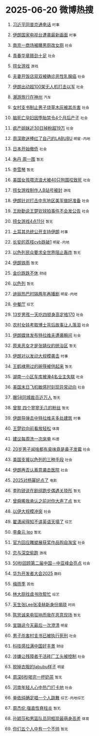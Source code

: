 # 2025-06-20 微博热搜 
1. [习近平同普京通电话](https://m.weibo.cn/search?containerid=100103type%3D1%26t%3D10%26q%3D%23%E4%B9%A0%E8%BF%91%E5%B9%B3%E5%90%8C%E6%99%AE%E4%BA%AC%E9%80%9A%E7%94%B5%E8%AF%9D%23&stream_entry_id=51&isnewpage=1&extparam=seat%3D1%26c_type%3D51%26q%3D%2523%25E4%25B9%25A0%25E8%25BF%2591%25E5%25B9%25B3%25E5%2590%258C%25E6%2599%25AE%25E4%25BA%25AC%25E9%2580%259A%25E7%2594%25B5%25E8%25AF%259D%2523%26dgr%3D0%26cate%3D10103%26filter_type%3Drealtimehot%26pos%3D0%26stream_entry_id%3D51%26display_time%3D1750365093%26pre_seqid%3D17503650935010405595477) `时事` 

2. [伊朗国家电视台遭袭最新画面](https://m.weibo.cn/search?containerid=100103type%3D1%26t%3D10%26q%3D%23%E4%BC%8A%E6%9C%97%E5%9B%BD%E5%AE%B6%E7%94%B5%E8%A7%86%E5%8F%B0%E9%81%AD%E8%A2%AD%E6%9C%80%E6%96%B0%E7%94%BB%E9%9D%A2%23&stream_entry_id=31&isnewpage=1&extparam=seat%3D1%26realpos%3D1%26q%3D%2523%25E4%25BC%258A%25E6%259C%2597%25E5%259B%25BD%25E5%25AE%25B6%25E7%2594%25B5%25E8%25A7%2586%25E5%258F%25B0%25E9%2581%25AD%25E8%25A2%25AD%25E6%259C%2580%25E6%2596%25B0%25E7%2594%25BB%25E9%259D%25A2%2523%26cate%3D5001%26flag%3D0%26stream_entry_id%3D31%26pos%3D0%26band_rank%3D1%26dgr%3D0%26lcate%3D5001%26filter_type%3Drealtimehot%26c_type%3D31%26display_time%3D1750365093%26pre_seqid%3D17503650935010405595477) `时事` 

3. [南京一商场被曝男厕改女厕](https://m.weibo.cn/search?containerid=100103type%3D1%26t%3D10%26q%3D%23%E5%8D%97%E4%BA%AC%E4%B8%80%E5%95%86%E5%9C%BA%E8%A2%AB%E6%9B%9D%E7%94%B7%E5%8E%95%E6%94%B9%E5%A5%B3%E5%8E%95%23&stream_entry_id=31&isnewpage=1&extparam=seat%3D1%26realpos%3D2%26q%3D%2523%25E5%258D%2597%25E4%25BA%25AC%25E4%25B8%2580%25E5%2595%2586%25E5%259C%25BA%25E8%25A2%25AB%25E6%259B%259D%25E7%2594%25B7%25E5%258E%2595%25E6%2594%25B9%25E5%25A5%25B3%25E5%258E%2595%2523%26cate%3D5001%26flag%3D0%26stream_entry_id%3D31%26pos%3D1%26band_rank%3D2%26dgr%3D0%26lcate%3D5001%26filter_type%3Drealtimehot%26c_type%3D31%26display_time%3D1750365093%26pre_seqid%3D17503650935010405595477) `社会` 

4. [青春华章赣劲十足](https://m.weibo.cn/search?containerid=100103type%3D1%26t%3D10%26q%3D%23%E9%9D%92%E6%98%A5%E5%8D%8E%E7%AB%A0%E8%B5%A3%E5%8A%B2%E5%8D%81%E8%B6%B3%23&stream_entry_id=31&isnewpage=1&extparam=seat%3D1%26realpos%3D3%26q%3D%2523%25E9%259D%2592%25E6%2598%25A5%25E5%258D%258E%25E7%25AB%25A0%25E8%25B5%25A3%25E5%258A%25B2%25E5%258D%2581%25E8%25B6%25B3%2523%26cate%3D5001%26flag%3D0%26stream_entry_id%3D31%26pos%3D2%26band_rank%3D3%26dgr%3D0%26lcate%3D5001%26filter_type%3Drealtimehot%26c_type%3D31%26display_time%3D1750365093%26pre_seqid%3D17503650935010405595477) `社会` 

5. [捞女游戏](https://m.weibo.cn/search?containerid=100103type%3D1%26t%3D10%26q%3D%E6%8D%9E%E5%A5%B3%E6%B8%B8%E6%88%8F&stream_entry_id=31&isnewpage=1&extparam=seat%3D1%26realpos%3D4%26q%3D%25E6%258D%259E%25E5%25A5%25B3%25E6%25B8%25B8%25E6%2588%258F%26cate%3D5001%26flag%3D0%26stream_entry_id%3D31%26pos%3D3%26band_rank%3D4%26dgr%3D0%26lcate%3D5001%26filter_type%3Drealtimehot%26c_type%3D31%26display_time%3D1750365093%26pre_seqid%3D17503650935010405595477) `游戏` 

6. [夫妻开饭店双双被确诊恶性乳腺癌](https://m.weibo.cn/search?containerid=100103type%3D1%26t%3D10%26q%3D%23%E5%A4%AB%E5%A6%BB%E5%BC%80%E9%A5%AD%E5%BA%97%E5%8F%8C%E5%8F%8C%E8%A2%AB%E7%A1%AE%E8%AF%8A%E6%81%B6%E6%80%A7%E4%B9%B3%E8%85%BA%E7%99%8C%23&stream_entry_id=31&isnewpage=1&extparam=seat%3D1%26realpos%3D5%26q%3D%2523%25E5%25A4%25AB%25E5%25A6%25BB%25E5%25BC%2580%25E9%25A5%25AD%25E5%25BA%2597%25E5%258F%258C%25E5%258F%258C%25E8%25A2%25AB%25E7%25A1%25AE%25E8%25AF%258A%25E6%2581%25B6%25E6%2580%25A7%25E4%25B9%25B3%25E8%2585%25BA%25E7%2599%258C%2523%26cate%3D5001%26flag%3D0%26stream_entry_id%3D31%26pos%3D4%26band_rank%3D5%26dgr%3D0%26lcate%3D5001%26filter_type%3Drealtimehot%26c_type%3D31%26display_time%3D1750365093%26pre_seqid%3D17503650935010405595477) `社会` 

7. [伊朗出动超100架无人机打击以军](https://m.weibo.cn/search?containerid=100103type%3D1%26t%3D10%26q%3D%23%E4%BC%8A%E6%9C%97%E5%87%BA%E5%8A%A8%E8%B6%85100%E6%9E%B6%E6%97%A0%E4%BA%BA%E6%9C%BA%E6%89%93%E5%87%BB%E4%BB%A5%E5%86%9B%23&stream_entry_id=31&isnewpage=1&extparam=seat%3D1%26realpos%3D6%26q%3D%2523%25E4%25BC%258A%25E6%259C%2597%25E5%2587%25BA%25E5%258A%25A8%25E8%25B6%2585100%25E6%259E%25B6%25E6%2597%25A0%25E4%25BA%25BA%25E6%259C%25BA%25E6%2589%2593%25E5%2587%25BB%25E4%25BB%25A5%25E5%2586%259B%2523%26cate%3D5001%26flag%3D0%26stream_entry_id%3D31%26pos%3D5%26band_rank%3D6%26dgr%3D0%26lcate%3D5001%26filter_type%3Drealtimehot%26c_type%3D31%26display_time%3D1750365093%26pre_seqid%3D17503650935010405595477) `社会` 

8. [潮游旅行在神州](https://m.weibo.cn/search?containerid=100103type%3D1%26t%3D10%26q%3D%23%E6%BD%AE%E6%B8%B8%E6%97%85%E8%A1%8C%E5%9C%A8%E7%A5%9E%E5%B7%9E%23&stream_entry_id=31&isnewpage=1&extparam=seat%3D1%26c_type%3D31%26is_ad_pos%3D1%26cate%3D5001%26adid%3D290680%26stream_entry_id%3D31%26q%3D%2523%25E6%25BD%25AE%25E6%25B8%25B8%25E6%2597%2585%25E8%25A1%258C%25E5%259C%25A8%25E7%25A5%259E%25E5%25B7%259E%2523%26band_rank%3D7%26filter_type%3Drealtimehot%26topic_ad%3D1%26lcate%3D5001%26pos%3D6%26dgr%3D0%26display_time%3D1750365093%26pre_seqid%3D17503650935010405595477) `汽车` 

9. [女村支书制止男子烧草木灰被其杀害](https://m.weibo.cn/search?containerid=100103type%3D1%26t%3D10%26q%3D%23%E5%A5%B3%E6%9D%91%E6%94%AF%E4%B9%A6%E5%88%B6%E6%AD%A2%E7%94%B7%E5%AD%90%E7%83%A7%E8%8D%89%E6%9C%A8%E7%81%B0%E8%A2%AB%E5%85%B6%E6%9D%80%E5%AE%B3%23&stream_entry_id=31&isnewpage=1&extparam=seat%3D1%26realpos%3D7%26q%3D%2523%25E5%25A5%25B3%25E6%259D%2591%25E6%2594%25AF%25E4%25B9%25A6%25E5%2588%25B6%25E6%25AD%25A2%25E7%2594%25B7%25E5%25AD%2590%25E7%2583%25A7%25E8%258D%2589%25E6%259C%25A8%25E7%2581%25B0%25E8%25A2%25AB%25E5%2585%25B6%25E6%259D%2580%25E5%25AE%25B3%2523%26cate%3D5001%26flag%3D0%26stream_entry_id%3D31%26pos%3D7%26band_rank%3D7%26dgr%3D0%26lcate%3D5001%26filter_type%3Drealtimehot%26c_type%3D31%26display_time%3D1750365093%26pre_seqid%3D17503650935010405595477) `社会` 

10. [脑死亡孕妇因堕胎禁令4个月后产子](https://m.weibo.cn/search?containerid=100103type%3D1%26t%3D10%26q%3D%23%E8%84%91%E6%AD%BB%E4%BA%A1%E5%AD%95%E5%A6%87%E5%9B%A0%E5%A0%95%E8%83%8E%E7%A6%81%E4%BB%A44%E4%B8%AA%E6%9C%88%E5%90%8E%E4%BA%A7%E5%AD%90%23&stream_entry_id=31&isnewpage=1&extparam=seat%3D1%26realpos%3D8%26q%3D%2523%25E8%2584%2591%25E6%25AD%25BB%25E4%25BA%25A1%25E5%25AD%2595%25E5%25A6%2587%25E5%259B%25A0%25E5%25A0%2595%25E8%2583%258E%25E7%25A6%2581%25E4%25BB%25A44%25E4%25B8%25AA%25E6%259C%2588%25E5%2590%258E%25E4%25BA%25A7%25E5%25AD%2590%2523%26cate%3D5001%26flag%3D0%26stream_entry_id%3D31%26pos%3D8%26band_rank%3D8%26dgr%3D0%26lcate%3D5001%26filter_type%3Drealtimehot%26c_type%3D31%26display_time%3D1750365093%26pre_seqid%3D17503650935010405595477) `社会` 

11. [疯产姐妹近30日掉粉超19万](https://m.weibo.cn/search?containerid=100103type%3D1%26t%3D10%26q%3D%23%E7%96%AF%E4%BA%A7%E5%A7%90%E5%A6%B9%E8%BF%9130%E6%97%A5%E6%8E%89%E7%B2%89%E8%B6%8519%E4%B8%87%23&stream_entry_id=31&isnewpage=1&extparam=seat%3D1%26realpos%3D9%26q%3D%2523%25E7%2596%25AF%25E4%25BA%25A7%25E5%25A7%2590%25E5%25A6%25B9%25E8%25BF%259130%25E6%2597%25A5%25E6%258E%2589%25E7%25B2%2589%25E8%25B6%258519%25E4%25B8%2587%2523%26cate%3D5001%26flag%3D0%26stream_entry_id%3D31%26pos%3D9%26band_rank%3D9%26dgr%3D0%26lcate%3D5001%26filter_type%3Drealtimehot%26c_type%3D31%26display_time%3D1750365093%26pre_seqid%3D17503650935010405595477) `社会` 

12. [周深歌迷捧红了自己的LABUBU](https://m.weibo.cn/search?containerid=100103type%3D1%26t%3D10%26q%3D%23%E5%91%A8%E6%B7%B1%E6%AD%8C%E8%BF%B7%E6%8D%A7%E7%BA%A2%E4%BA%86%E8%87%AA%E5%B7%B1%E7%9A%84LABUBU%23&stream_entry_id=31&isnewpage=1&extparam=seat%3D1%26realpos%3D10%26q%3D%2523%25E5%2591%25A8%25E6%25B7%25B1%25E6%25AD%258C%25E8%25BF%25B7%25E6%258D%25A7%25E7%25BA%25A2%25E4%25BA%2586%25E8%2587%25AA%25E5%25B7%25B1%25E7%259A%2584LABUBU%2523%26cate%3D5001%26flag%3D1%26stream_entry_id%3D31%26pos%3D10%26band_rank%3D10%26dgr%3D0%26lcate%3D5001%26filter_type%3Drealtimehot%26c_type%3D31%26display_time%3D1750365093%26pre_seqid%3D17503650935010405595477) `明星-内地` 

13. [日本开始撤侨](https://m.weibo.cn/search?containerid=100103type%3D1%26t%3D10%26q%3D%23%E6%97%A5%E6%9C%AC%E5%BC%80%E5%A7%8B%E6%92%A4%E4%BE%A8%23&stream_entry_id=31&isnewpage=1&extparam=seat%3D1%26realpos%3D11%26q%3D%2523%25E6%2597%25A5%25E6%259C%25AC%25E5%25BC%2580%25E5%25A7%258B%25E6%2592%25A4%25E4%25BE%25A8%2523%26cate%3D5001%26flag%3D2%26stream_entry_id%3D31%26pos%3D11%26band_rank%3D11%26dgr%3D0%26lcate%3D5001%26filter_type%3Drealtimehot%26c_type%3D31%26display_time%3D1750365093%26pre_seqid%3D17503650935010405595477) `社会` 

14. [朱丹 周一围](https://m.weibo.cn/search?containerid=100103type%3D1%26t%3D10%26q%3D%E6%9C%B1%E4%B8%B9+%E5%91%A8%E4%B8%80%E5%9B%B4&stream_entry_id=31&isnewpage=1&extparam=seat%3D1%26realpos%3D12%26q%3D%25E6%259C%25B1%25E4%25B8%25B9%2520%25E5%2591%25A8%25E4%25B8%2580%25E5%259B%25B4%26cate%3D5001%26flag%3D2%26stream_entry_id%3D31%26pos%3D12%26band_rank%3D12%26dgr%3D0%26lcate%3D5001%26filter_type%3Drealtimehot%26c_type%3D31%26display_time%3D1750365093%26pre_seqid%3D17503650935010405595477) `暂无` 

15. [李雪琴](https://m.weibo.cn/search?containerid=100103type%3D1%26t%3D10%26q%3D%E6%9D%8E%E9%9B%AA%E7%90%B4&stream_entry_id=31&isnewpage=1&extparam=seat%3D1%26realpos%3D13%26q%3D%25E6%259D%258E%25E9%259B%25AA%25E7%2590%25B4%26cate%3D5001%26flag%3D2%26stream_entry_id%3D31%26pos%3D13%26band_rank%3D13%26dgr%3D0%26lcate%3D5001%26filter_type%3Drealtimehot%26c_type%3D31%26display_time%3D1750365093%26pre_seqid%3D17503650935010405595477) `暂无` 

16. [美国女孩喂流浪犬被40只狗围咬致死](https://m.weibo.cn/search?containerid=100103type%3D1%26t%3D10%26q%3D%23%E7%BE%8E%E5%9B%BD%E5%A5%B3%E5%AD%A9%E5%96%82%E6%B5%81%E6%B5%AA%E7%8A%AC%E8%A2%AB40%E5%8F%AA%E7%8B%97%E5%9B%B4%E5%92%AC%E8%87%B4%E6%AD%BB%23&stream_entry_id=31&isnewpage=1&extparam=seat%3D1%26realpos%3D14%26q%3D%2523%25E7%25BE%258E%25E5%259B%25BD%25E5%25A5%25B3%25E5%25AD%25A9%25E5%2596%2582%25E6%25B5%2581%25E6%25B5%25AA%25E7%258A%25AC%25E8%25A2%25AB40%25E5%258F%25AA%25E7%258B%2597%25E5%259B%25B4%25E5%2592%25AC%25E8%2587%25B4%25E6%25AD%25BB%2523%26cate%3D5001%26flag%3D0%26stream_entry_id%3D31%26pos%3D14%26band_rank%3D14%26dgr%3D0%26lcate%3D5001%26filter_type%3Drealtimehot%26c_type%3D31%26display_time%3D1750365093%26pre_seqid%3D17503650935010405595477) `社会` 

17. [捞女游戏制作人B站号被封](https://m.weibo.cn/search?containerid=100103type%3D1%26t%3D10%26q%3D%23%E6%8D%9E%E5%A5%B3%E6%B8%B8%E6%88%8F%E5%88%B6%E4%BD%9C%E4%BA%BAB%E7%AB%99%E5%8F%B7%E8%A2%AB%E5%B0%81%23&stream_entry_id=31&isnewpage=1&extparam=seat%3D1%26realpos%3D15%26q%3D%2523%25E6%258D%259E%25E5%25A5%25B3%25E6%25B8%25B8%25E6%2588%258F%25E5%2588%25B6%25E4%25BD%259C%25E4%25BA%25BAB%25E7%25AB%2599%25E5%258F%25B7%25E8%25A2%25AB%25E5%25B0%2581%2523%26cate%3D5001%26flag%3D0%26stream_entry_id%3D31%26pos%3D15%26band_rank%3D15%26dgr%3D0%26lcate%3D5001%26filter_type%3Drealtimehot%26c_type%3D31%26display_time%3D1750365093%26pre_seqid%3D17503650935010405595477) `游戏` 

18. [伊朗针对打击中东地区美军做好准备](https://m.weibo.cn/search?containerid=100103type%3D1%26t%3D10%26q%3D%23%E4%BC%8A%E6%9C%97%E9%92%88%E5%AF%B9%E6%89%93%E5%87%BB%E4%B8%AD%E4%B8%9C%E5%9C%B0%E5%8C%BA%E7%BE%8E%E5%86%9B%E5%81%9A%E5%A5%BD%E5%87%86%E5%A4%87%23&stream_entry_id=31&isnewpage=1&extparam=seat%3D1%26realpos%3D16%26q%3D%2523%25E4%25BC%258A%25E6%259C%2597%25E9%2592%2588%25E5%25AF%25B9%25E6%2589%2593%25E5%2587%25BB%25E4%25B8%25AD%25E4%25B8%259C%25E5%259C%25B0%25E5%258C%25BA%25E7%25BE%258E%25E5%2586%259B%25E5%2581%259A%25E5%25A5%25BD%25E5%2587%2586%25E5%25A4%2587%2523%26cate%3D5001%26flag%3D0%26stream_entry_id%3D31%26pos%3D16%26band_rank%3D16%26dgr%3D0%26lcate%3D5001%26filter_type%3Drealtimehot%26c_type%3D31%26display_time%3D1750365093%26pre_seqid%3D17503650935010405595477) `社会` 

19. [王励勤说王楚钦球拍事件不会发公告](https://m.weibo.cn/search?containerid=100103type%3D1%26t%3D10%26q%3D%23%E7%8E%8B%E5%8A%B1%E5%8B%A4%E8%AF%B4%E7%8E%8B%E6%A5%9A%E9%92%A6%E7%90%83%E6%8B%8D%E4%BA%8B%E4%BB%B6%E4%B8%8D%E4%BC%9A%E5%8F%91%E5%85%AC%E5%91%8A%23&stream_entry_id=31&isnewpage=1&extparam=seat%3D1%26realpos%3D17%26q%3D%2523%25E7%258E%258B%25E5%258A%25B1%25E5%258B%25A4%25E8%25AF%25B4%25E7%258E%258B%25E6%25A5%259A%25E9%2592%25A6%25E7%2590%2583%25E6%258B%258D%25E4%25BA%258B%25E4%25BB%25B6%25E4%25B8%258D%25E4%25BC%259A%25E5%258F%2591%25E5%2585%25AC%25E5%2591%258A%2523%26cate%3D5001%26flag%3D0%26stream_entry_id%3D31%26pos%3D17%26band_rank%3D17%26dgr%3D0%26lcate%3D5001%26filter_type%3Drealtimehot%26c_type%3D31%26display_time%3D1750365093%26pre_seqid%3D17503650935010405595477) `社会` 

20. [捞女游戏4点11分](https://m.weibo.cn/search?containerid=100103type%3D1%26t%3D10%26q%3D%E6%8D%9E%E5%A5%B3%E6%B8%B8%E6%88%8F4%E7%82%B911%E5%88%86&stream_entry_id=31&isnewpage=1&extparam=seat%3D1%26realpos%3D18%26q%3D%25E6%258D%259E%25E5%25A5%25B3%25E6%25B8%25B8%25E6%2588%258F4%25E7%2582%25B911%25E5%2588%2586%26cate%3D5001%26flag%3D0%26stream_entry_id%3D31%26pos%3D18%26band_rank%3D18%26dgr%3D0%26lcate%3D5001%26filter_type%3Drealtimehot%26c_type%3D31%26display_time%3D1750365093%26pre_seqid%3D17503650935010405595477) `暂无` 

21. [土耳其总统公开支持伊朗](https://m.weibo.cn/search?containerid=100103type%3D1%26t%3D10%26q%3D%23%E5%9C%9F%E8%80%B3%E5%85%B6%E6%80%BB%E7%BB%9F%E5%85%AC%E5%BC%80%E6%94%AF%E6%8C%81%E4%BC%8A%E6%9C%97%23&stream_entry_id=31&isnewpage=1&extparam=seat%3D1%26realpos%3D19%26q%3D%2523%25E5%259C%259F%25E8%2580%25B3%25E5%2585%25B6%25E6%2580%25BB%25E7%25BB%259F%25E5%2585%25AC%25E5%25BC%2580%25E6%2594%25AF%25E6%258C%2581%25E4%25BC%258A%25E6%259C%2597%2523%26cate%3D5001%26flag%3D0%26stream_entry_id%3D31%26pos%3D19%26band_rank%3D19%26dgr%3D0%26lcate%3D5001%26filter_type%3Drealtimehot%26c_type%3D31%26display_time%3D1750365093%26pre_seqid%3D17503650935010405595477) `时事` 

22. [长安的荔枝cvb跌破1](https://m.weibo.cn/search?containerid=100103type%3D1%26t%3D10%26q%3D%23%E9%95%BF%E5%AE%89%E7%9A%84%E8%8D%94%E6%9E%9Dcvb%E8%B7%8C%E7%A0%B41%23&stream_entry_id=31&isnewpage=1&extparam=seat%3D1%26realpos%3D20%26q%3D%2523%25E9%2595%25BF%25E5%25AE%2589%25E7%259A%2584%25E8%258D%2594%25E6%259E%259Dcvb%25E8%25B7%258C%25E7%25A0%25B41%2523%26cate%3D5001%26flag%3D0%26stream_entry_id%3D31%26pos%3D20%26band_rank%3D20%26dgr%3D0%26lcate%3D5001%26filter_type%3Drealtimehot%26c_type%3D31%26display_time%3D1750365093%26pre_seqid%3D17503650935010405595477) `明星-内地` 

23. [以色列民众要求全世界阻止轰炸](https://m.weibo.cn/search?containerid=100103type%3D1%26t%3D10%26q%3D%E4%BB%A5%E8%89%B2%E5%88%97%E6%B0%91%E4%BC%97%E8%A6%81%E6%B1%82%E5%85%A8%E4%B8%96%E7%95%8C%E9%98%BB%E6%AD%A2%E8%BD%B0%E7%82%B8&stream_entry_id=31&isnewpage=1&extparam=seat%3D1%26realpos%3D21%26q%3D%25E4%25BB%25A5%25E8%2589%25B2%25E5%2588%2597%25E6%25B0%2591%25E4%25BC%2597%25E8%25A6%2581%25E6%25B1%2582%25E5%2585%25A8%25E4%25B8%2596%25E7%2595%258C%25E9%2598%25BB%25E6%25AD%25A2%25E8%25BD%25B0%25E7%2582%25B8%26cate%3D5001%26flag%3D2%26stream_entry_id%3D31%26pos%3D21%26band_rank%3D21%26dgr%3D0%26lcate%3D5001%26filter_type%3Drealtimehot%26c_type%3D31%26display_time%3D1750365093%26pre_seqid%3D17503650935010405595477) `暂无` 

24. [伊朗铁雨](https://m.weibo.cn/search?containerid=100103type%3D1%26t%3D10%26q%3D%E4%BC%8A%E6%9C%97%E9%93%81%E9%9B%A8&stream_entry_id=31&isnewpage=1&extparam=seat%3D1%26realpos%3D22%26q%3D%25E4%25BC%258A%25E6%259C%2597%25E9%2593%2581%25E9%259B%25A8%26cate%3D5001%26flag%3D2%26stream_entry_id%3D31%26pos%3D22%26band_rank%3D22%26dgr%3D0%26lcate%3D5001%26filter_type%3Drealtimehot%26c_type%3D31%26display_time%3D1750365093%26pre_seqid%3D17503650935010405595477) `暂无` 

25. [金价跌跌不休](https://m.weibo.cn/search?containerid=100103type%3D1%26t%3D10%26q%3D%23%E9%87%91%E4%BB%B7%E8%B7%8C%E8%B7%8C%E4%B8%8D%E4%BC%91%23&stream_entry_id=31&isnewpage=1&extparam=seat%3D1%26realpos%3D23%26q%3D%2523%25E9%2587%2591%25E4%25BB%25B7%25E8%25B7%258C%25E8%25B7%258C%25E4%25B8%258D%25E4%25BC%2591%2523%26cate%3D5001%26flag%3D0%26stream_entry_id%3D31%26pos%3D23%26band_rank%3D23%26dgr%3D0%26lcate%3D5001%26filter_type%3Drealtimehot%26c_type%3D31%26display_time%3D1750365093%26pre_seqid%3D17503650935010405595477) `财经` 

26. [以色列](https://m.weibo.cn/search?containerid=100103type%3D1%26t%3D10%26q%3D%E4%BB%A5%E8%89%B2%E5%88%97&stream_entry_id=31&isnewpage=1&extparam=seat%3D1%26realpos%3D24%26q%3D%25E4%25BB%25A5%25E8%2589%25B2%25E5%2588%2597%26cate%3D5001%26flag%3D0%26stream_entry_id%3D31%26pos%3D24%26band_rank%3D24%26dgr%3D0%26lcate%3D5001%26filter_type%3Drealtimehot%26c_type%3D31%26display_time%3D1750365093%26pre_seqid%3D17503650935010405595477) `暂无` 

27. [迪丽热巴时隔两年再播剧](https://m.weibo.cn/search?containerid=100103type%3D1%26t%3D10%26q%3D%23%E8%BF%AA%E4%B8%BD%E7%83%AD%E5%B7%B4%E6%97%B6%E9%9A%94%E4%B8%A4%E5%B9%B4%E5%86%8D%E6%92%AD%E5%89%A7%23&stream_entry_id=31&isnewpage=1&extparam=seat%3D1%26realpos%3D25%26q%3D%2523%25E8%25BF%25AA%25E4%25B8%25BD%25E7%2583%25AD%25E5%25B7%25B4%25E6%2597%25B6%25E9%259A%2594%25E4%25B8%25A4%25E5%25B9%25B4%25E5%2586%258D%25E6%2592%25AD%25E5%2589%25A7%2523%26cate%3D5001%26flag%3D0%26stream_entry_id%3D31%26pos%3D25%26band_rank%3D25%26dgr%3D0%26lcate%3D5001%26filter_type%3Drealtimehot%26c_type%3D31%26display_time%3D1750365093%26pre_seqid%3D17503650935010405595477) `明星-内地` 

28. [中餐厅](https://m.weibo.cn/search?containerid=100103type%3D1%26t%3D10%26q%3D%E4%B8%AD%E9%A4%90%E5%8E%85&stream_entry_id=31&isnewpage=1&extparam=seat%3D1%26realpos%3D26%26q%3D%25E4%25B8%25AD%25E9%25A4%2590%25E5%258E%2585%26cate%3D5001%26flag%3D0%26stream_entry_id%3D31%26pos%3D26%26band_rank%3D26%26dgr%3D0%26lcate%3D5001%26filter_type%3Drealtimehot%26c_type%3D31%26display_time%3D1750365093%26pre_seqid%3D17503650935010405595477) `综艺` 

29. [13岁男孩一天吃四顿身高定格170](https://m.weibo.cn/search?containerid=100103type%3D1%26t%3D10%26q%3D%2313%E5%B2%81%E7%94%B7%E5%AD%A9%E4%B8%80%E5%A4%A9%E5%90%83%E5%9B%9B%E9%A1%BF%E8%BA%AB%E9%AB%98%E5%AE%9A%E6%A0%BC170%23&stream_entry_id=31&isnewpage=1&extparam=seat%3D1%26realpos%3D27%26q%3D%252313%25E5%25B2%2581%25E7%2594%25B7%25E5%25AD%25A9%25E4%25B8%2580%25E5%25A4%25A9%25E5%2590%2583%25E5%259B%259B%25E9%25A1%25BF%25E8%25BA%25AB%25E9%25AB%2598%25E5%25AE%259A%25E6%25A0%25BC170%2523%26cate%3D5001%26flag%3D0%26stream_entry_id%3D31%26pos%3D27%26band_rank%3D27%26dgr%3D0%26lcate%3D5001%26filter_type%3Drealtimehot%26c_type%3D31%26display_time%3D1750365093%26pre_seqid%3D17503650935010405595477) `社会` 

30. [农村女娃考取博士背后故事让人落泪](https://m.weibo.cn/search?containerid=100103type%3D1%26t%3D10%26q%3D%23%E5%86%9C%E6%9D%91%E5%A5%B3%E5%A8%83%E8%80%83%E5%8F%96%E5%8D%9A%E5%A3%AB%E8%83%8C%E5%90%8E%E6%95%85%E4%BA%8B%E8%AE%A9%E4%BA%BA%E8%90%BD%E6%B3%AA%23&stream_entry_id=31&isnewpage=1&extparam=seat%3D1%26realpos%3D28%26q%3D%2523%25E5%2586%259C%25E6%259D%2591%25E5%25A5%25B3%25E5%25A8%2583%25E8%2580%2583%25E5%258F%2596%25E5%258D%259A%25E5%25A3%25AB%25E8%2583%258C%25E5%2590%258E%25E6%2595%2585%25E4%25BA%258B%25E8%25AE%25A9%25E4%25BA%25BA%25E8%2590%25BD%25E6%25B3%25AA%2523%26cate%3D5001%26flag%3D0%26stream_entry_id%3D31%26pos%3D28%26band_rank%3D28%26dgr%3D0%26lcate%3D5001%26filter_type%3Drealtimehot%26c_type%3D31%26display_time%3D1750365093%26pre_seqid%3D17503650935010405595477) `社会` 

31. [伊朗媒体发布特拉维夫遭袭瞬间](https://m.weibo.cn/search?containerid=100103type%3D1%26t%3D10%26q%3D%23%E4%BC%8A%E6%9C%97%E5%AA%92%E4%BD%93%E5%8F%91%E5%B8%83%E7%89%B9%E6%8B%89%E7%BB%B4%E5%A4%AB%E9%81%AD%E8%A2%AD%E7%9E%AC%E9%97%B4%23&stream_entry_id=31&isnewpage=1&extparam=seat%3D1%26realpos%3D29%26q%3D%2523%25E4%25BC%258A%25E6%259C%2597%25E5%25AA%2592%25E4%25BD%2593%25E5%258F%2591%25E5%25B8%2583%25E7%2589%25B9%25E6%258B%2589%25E7%25BB%25B4%25E5%25A4%25AB%25E9%2581%25AD%25E8%25A2%25AD%25E7%259E%25AC%25E9%2597%25B4%2523%26cate%3D5001%26flag%3D0%26stream_entry_id%3D31%26pos%3D29%26band_rank%3D29%26dgr%3D0%26lcate%3D5001%26filter_type%3Drealtimehot%26c_type%3D31%26display_time%3D1750365093%26pre_seqid%3D17503650935010405595477) `社会` 

32. [原来恶女才是张婧仪的统治区](https://m.weibo.cn/search?containerid=100103type%3D1%26t%3D10%26q%3D%E5%8E%9F%E6%9D%A5%E6%81%B6%E5%A5%B3%E6%89%8D%E6%98%AF%E5%BC%A0%E5%A9%A7%E4%BB%AA%E7%9A%84%E7%BB%9F%E6%B2%BB%E5%8C%BA&stream_entry_id=31&isnewpage=1&extparam=seat%3D1%26realpos%3D30%26q%3D%25E5%258E%259F%25E6%259D%25A5%25E6%2581%25B6%25E5%25A5%25B3%25E6%2589%258D%25E6%2598%25AF%25E5%25BC%25A0%25E5%25A9%25A7%25E4%25BB%25AA%25E7%259A%2584%25E7%25BB%259F%25E6%25B2%25BB%25E5%258C%25BA%26cate%3D5001%26flag%3D0%26stream_entry_id%3D31%26pos%3D30%26band_rank%3D30%26dgr%3D0%26lcate%3D5001%26filter_type%3Drealtimehot%26c_type%3D31%26display_time%3D1750365093%26pre_seqid%3D17503650935010405595477) `暂无` 

33. [伊朗对以发动大规模袭击](https://m.weibo.cn/search?containerid=100103type%3D1%26t%3D10%26q%3D%23%E4%BC%8A%E6%9C%97%E5%AF%B9%E4%BB%A5%E5%8F%91%E5%8A%A8%E5%A4%A7%E8%A7%84%E6%A8%A1%E8%A2%AD%E5%87%BB%23&stream_entry_id=31&isnewpage=1&extparam=seat%3D1%26realpos%3D31%26q%3D%2523%25E4%25BC%258A%25E6%259C%2597%25E5%25AF%25B9%25E4%25BB%25A5%25E5%258F%2591%25E5%258A%25A8%25E5%25A4%25A7%25E8%25A7%2584%25E6%25A8%25A1%25E8%25A2%25AD%25E5%2587%25BB%2523%26cate%3D5001%26flag%3D0%26stream_entry_id%3D31%26pos%3D31%26band_rank%3D31%26dgr%3D0%26lcate%3D5001%26filter_type%3Drealtimehot%26c_type%3D31%26display_time%3D1750365093%26pre_seqid%3D17503650935010405595477) `时事` 

34. [王鹤棣用过的碗筷被供起来](https://m.weibo.cn/search?containerid=100103type%3D1%26t%3D10%26q%3D%E7%8E%8B%E9%B9%A4%E6%A3%A3%E7%94%A8%E8%BF%87%E7%9A%84%E7%A2%97%E7%AD%B7%E8%A2%AB%E4%BE%9B%E8%B5%B7%E6%9D%A5&stream_entry_id=31&isnewpage=1&extparam=seat%3D1%26realpos%3D32%26q%3D%25E7%258E%258B%25E9%25B9%25A4%25E6%25A3%25A3%25E7%2594%25A8%25E8%25BF%2587%25E7%259A%2584%25E7%25A2%2597%25E7%25AD%25B7%25E8%25A2%25AB%25E4%25BE%259B%25E8%25B5%25B7%25E6%259D%25A5%26cate%3D5001%26flag%3D0%26stream_entry_id%3D31%26pos%3D32%26band_rank%3D32%26dgr%3D0%26lcate%3D5001%26filter_type%3Drealtimehot%26c_type%3D31%26display_time%3D1750365093%26pre_seqid%3D17503650935010405595477) `暂无` 

35. [湖南一小区车库被淹4名业主失联](https://m.weibo.cn/search?containerid=100103type%3D1%26t%3D10%26q%3D%23%E6%B9%96%E5%8D%97%E4%B8%80%E5%B0%8F%E5%8C%BA%E8%BD%A6%E5%BA%93%E8%A2%AB%E6%B7%B94%E5%90%8D%E4%B8%9A%E4%B8%BB%E5%A4%B1%E8%81%94%23&stream_entry_id=31&isnewpage=1&extparam=seat%3D1%26realpos%3D33%26q%3D%2523%25E6%25B9%2596%25E5%258D%2597%25E4%25B8%2580%25E5%25B0%258F%25E5%258C%25BA%25E8%25BD%25A6%25E5%25BA%2593%25E8%25A2%25AB%25E6%25B7%25B94%25E5%2590%258D%25E4%25B8%259A%25E4%25B8%25BB%25E5%25A4%25B1%25E8%2581%2594%2523%26cate%3D5001%26flag%3D0%26stream_entry_id%3D31%26pos%3D33%26band_rank%3D33%26dgr%3D0%26lcate%3D5001%26filter_type%3Drealtimehot%26c_type%3D31%26display_time%3D1750365093%26pre_seqid%3D17503650935010405595477) `社会` 

36. [美国末日飞机敏感时刻现异常动向](https://m.weibo.cn/search?containerid=100103type%3D1%26t%3D10%26q%3D%23%E7%BE%8E%E5%9B%BD%E6%9C%AB%E6%97%A5%E9%A3%9E%E6%9C%BA%E6%95%8F%E6%84%9F%E6%97%B6%E5%88%BB%E7%8E%B0%E5%BC%82%E5%B8%B8%E5%8A%A8%E5%90%91%23&stream_entry_id=31&isnewpage=1&extparam=seat%3D1%26realpos%3D34%26q%3D%2523%25E7%25BE%258E%25E5%259B%25BD%25E6%259C%25AB%25E6%2597%25A5%25E9%25A3%259E%25E6%259C%25BA%25E6%2595%258F%25E6%2584%259F%25E6%2597%25B6%25E5%2588%25BB%25E7%258E%25B0%25E5%25BC%2582%25E5%25B8%25B8%25E5%258A%25A8%25E5%2590%2591%2523%26cate%3D5001%26flag%3D0%26stream_entry_id%3D31%26pos%3D34%26band_rank%3D34%26dgr%3D0%26lcate%3D5001%26filter_type%3Drealtimehot%26c_type%3D31%26display_time%3D1750365093%26pre_seqid%3D17503650935010405595477) `社会` 

37. [曝58同城裁员近万人](https://m.weibo.cn/search?containerid=100103type%3D1%26t%3D10%26q%3D%23%E6%9B%9D58%E5%90%8C%E5%9F%8E%E8%A3%81%E5%91%98%E8%BF%91%E4%B8%87%E4%BA%BA%23&stream_entry_id=31&isnewpage=1&extparam=seat%3D1%26realpos%3D35%26q%3D%2523%25E6%259B%259D58%25E5%2590%258C%25E5%259F%258E%25E8%25A3%2581%25E5%2591%2598%25E8%25BF%2591%25E4%25B8%2587%25E4%25BA%25BA%2523%26cate%3D5001%26flag%3D0%26stream_entry_id%3D31%26pos%3D35%26band_rank%3D35%26dgr%3D0%26lcate%3D5001%26filter_type%3Drealtimehot%26c_type%3D31%26display_time%3D1750365093%26pre_seqid%3D17503650935010405595477) `暂无` 

38. [曾黎 四个寥寥无几的粉丝](https://m.weibo.cn/search?containerid=100103type%3D1%26t%3D10%26q%3D%E6%9B%BE%E9%BB%8E+%E5%9B%9B%E4%B8%AA%E5%AF%A5%E5%AF%A5%E6%97%A0%E5%87%A0%E7%9A%84%E7%B2%89%E4%B8%9D&stream_entry_id=31&isnewpage=1&extparam=seat%3D1%26realpos%3D36%26q%3D%25E6%259B%25BE%25E9%25BB%258E%2520%25E5%259B%259B%25E4%25B8%25AA%25E5%25AF%25A5%25E5%25AF%25A5%25E6%2597%25A0%25E5%2587%25A0%25E7%259A%2584%25E7%25B2%2589%25E4%25B8%259D%26cate%3D5001%26flag%3D0%26stream_entry_id%3D31%26pos%3D36%26band_rank%3D36%26dgr%3D0%26lcate%3D5001%26filter_type%3Drealtimehot%26c_type%3D31%26display_time%3D1750365093%26pre_seqid%3D17503650935010405595477) `暂无` 

39. [伊朗导弹击中特拉维夫多处建筑](https://m.weibo.cn/search?containerid=100103type%3D1%26t%3D10%26q%3D%23%E4%BC%8A%E6%9C%97%E5%AF%BC%E5%BC%B9%E5%87%BB%E4%B8%AD%E7%89%B9%E6%8B%89%E7%BB%B4%E5%A4%AB%E5%A4%9A%E5%A4%84%E5%BB%BA%E7%AD%91%23&stream_entry_id=31&isnewpage=1&extparam=seat%3D1%26realpos%3D37%26q%3D%2523%25E4%25BC%258A%25E6%259C%2597%25E5%25AF%25BC%25E5%25BC%25B9%25E5%2587%25BB%25E4%25B8%25AD%25E7%2589%25B9%25E6%258B%2589%25E7%25BB%25B4%25E5%25A4%25AB%25E5%25A4%259A%25E5%25A4%2584%25E5%25BB%25BA%25E7%25AD%2591%2523%26cate%3D5001%26flag%3D1%26stream_entry_id%3D31%26pos%3D37%26band_rank%3D37%26dgr%3D0%26lcate%3D5001%26filter_type%3Drealtimehot%26c_type%3D31%26display_time%3D1750365093%26pre_seqid%3D17503650935010405595477) `时事` 

40. [王楚钦向前看放轻松](https://m.weibo.cn/search?containerid=100103type%3D1%26t%3D10%26q%3D%23%E7%8E%8B%E6%A5%9A%E9%92%A6%E5%90%91%E5%89%8D%E7%9C%8B%E6%94%BE%E8%BD%BB%E6%9D%BE%23&stream_entry_id=31&isnewpage=1&extparam=seat%3D1%26realpos%3D38%26q%3D%2523%25E7%258E%258B%25E6%25A5%259A%25E9%2592%25A6%25E5%2590%2591%25E5%2589%258D%25E7%259C%258B%25E6%2594%25BE%25E8%25BD%25BB%25E6%259D%25BE%2523%26cate%3D5001%26flag%3D0%26stream_entry_id%3D31%26pos%3D38%26band_rank%3D38%26dgr%3D0%26lcate%3D5001%26filter_type%3Drealtimehot%26c_type%3D31%26display_time%3D1750365093%26pre_seqid%3D17503650935010405595477) `体育` 

41. [建议每周洗一次床单](https://m.weibo.cn/search?containerid=100103type%3D1%26t%3D10%26q%3D%23%E5%BB%BA%E8%AE%AE%E6%AF%8F%E5%91%A8%E6%B4%97%E4%B8%80%E6%AC%A1%E5%BA%8A%E5%8D%95%23&stream_entry_id=31&isnewpage=1&extparam=seat%3D1%26realpos%3D39%26q%3D%2523%25E5%25BB%25BA%25E8%25AE%25AE%25E6%25AF%258F%25E5%2591%25A8%25E6%25B4%2597%25E4%25B8%2580%25E6%25AC%25A1%25E5%25BA%258A%25E5%258D%2595%2523%26cate%3D5001%26flag%3D0%26stream_entry_id%3D31%26pos%3D39%26band_rank%3D39%26dgr%3D0%26lcate%3D5001%26filter_type%3Drealtimehot%26c_type%3D31%26display_time%3D1750365093%26pre_seqid%3D17503650935010405595477) `科普` 

42. [20岁男子闻啥都有臭味竟是鼻子发霉](https://m.weibo.cn/search?containerid=100103type%3D1%26t%3D10%26q%3D%2320%E5%B2%81%E7%94%B7%E5%AD%90%E9%97%BB%E5%95%A5%E9%83%BD%E6%9C%89%E8%87%AD%E5%91%B3%E7%AB%9F%E6%98%AF%E9%BC%BB%E5%AD%90%E5%8F%91%E9%9C%89%23&stream_entry_id=31&isnewpage=1&extparam=seat%3D1%26realpos%3D40%26q%3D%252320%25E5%25B2%2581%25E7%2594%25B7%25E5%25AD%2590%25E9%2597%25BB%25E5%2595%25A5%25E9%2583%25BD%25E6%259C%2589%25E8%2587%25AD%25E5%2591%25B3%25E7%25AB%259F%25E6%2598%25AF%25E9%25BC%25BB%25E5%25AD%2590%25E5%258F%2591%25E9%259C%2589%2523%26cate%3D5001%26flag%3D0%26stream_entry_id%3D31%26pos%3D40%26band_rank%3D40%26dgr%3D0%26lcate%3D5001%26filter_type%3Drealtimehot%26c_type%3D31%26display_time%3D1750365093%26pre_seqid%3D17503650935010405595477) `社会` 

43. [美国支援以色列的三种手段](https://m.weibo.cn/search?containerid=100103type%3D1%26t%3D10%26q%3D%23%E7%BE%8E%E5%9B%BD%E6%94%AF%E6%8F%B4%E4%BB%A5%E8%89%B2%E5%88%97%E7%9A%84%E4%B8%89%E7%A7%8D%E6%89%8B%E6%AE%B5%23&stream_entry_id=31&isnewpage=1&extparam=seat%3D1%26realpos%3D41%26q%3D%2523%25E7%25BE%258E%25E5%259B%25BD%25E6%2594%25AF%25E6%258F%25B4%25E4%25BB%25A5%25E8%2589%25B2%25E5%2588%2597%25E7%259A%2584%25E4%25B8%2589%25E7%25A7%258D%25E6%2589%258B%25E6%25AE%25B5%2523%26cate%3D5001%26flag%3D1%26stream_entry_id%3D31%26pos%3D41%26band_rank%3D41%26dgr%3D0%26lcate%3D5001%26filter_type%3Drealtimehot%26c_type%3D31%26display_time%3D1750365093%26pre_seqid%3D17503650935010405595477) `社会` 

44. [伊朗再否认蓄意袭击医院](https://m.weibo.cn/search?containerid=100103type%3D1%26t%3D10%26q%3D%23%E4%BC%8A%E6%9C%97%E5%86%8D%E5%90%A6%E8%AE%A4%E8%93%84%E6%84%8F%E8%A2%AD%E5%87%BB%E5%8C%BB%E9%99%A2%23&stream_entry_id=31&isnewpage=1&extparam=seat%3D1%26realpos%3D42%26q%3D%2523%25E4%25BC%258A%25E6%259C%2597%25E5%2586%258D%25E5%2590%25A6%25E8%25AE%25A4%25E8%2593%2584%25E6%2584%258F%25E8%25A2%25AD%25E5%2587%25BB%25E5%258C%25BB%25E9%2599%25A2%2523%26cate%3D5001%26flag%3D0%26stream_entry_id%3D31%26pos%3D42%26band_rank%3D42%26dgr%3D0%26lcate%3D5001%26filter_type%3Drealtimehot%26c_type%3D31%26display_time%3D1750365093%26pre_seqid%3D17503650935010405595477) `社会` 

45. [2025对杨幂好点了](https://m.weibo.cn/search?containerid=100103type%3D1%26t%3D10%26q%3D2025%E5%AF%B9%E6%9D%A8%E5%B9%82%E5%A5%BD%E7%82%B9%E4%BA%86&stream_entry_id=31&isnewpage=1&extparam=seat%3D1%26realpos%3D43%26q%3D2025%25E5%25AF%25B9%25E6%259D%25A8%25E5%25B9%2582%25E5%25A5%25BD%25E7%2582%25B9%25E4%25BA%2586%26cate%3D5001%26flag%3D0%26stream_entry_id%3D31%26pos%3D43%26band_rank%3D43%26dgr%3D0%26lcate%3D5001%26filter_type%3Drealtimehot%26c_type%3D31%26display_time%3D1750365093%26pre_seqid%3D17503650935010405595477) `电影` 

46. [李昀锐说在剧组跑步偶遇关晓彤](https://m.weibo.cn/search?containerid=100103type%3D1%26t%3D10%26q%3D%E6%9D%8E%E6%98%80%E9%94%90%E8%AF%B4%E5%9C%A8%E5%89%A7%E7%BB%84%E8%B7%91%E6%AD%A5%E5%81%B6%E9%81%87%E5%85%B3%E6%99%93%E5%BD%A4&stream_entry_id=31&isnewpage=1&extparam=seat%3D1%26realpos%3D44%26q%3D%25E6%259D%258E%25E6%2598%2580%25E9%2594%2590%25E8%25AF%25B4%25E5%259C%25A8%25E5%2589%25A7%25E7%25BB%2584%25E8%25B7%2591%25E6%25AD%25A5%25E5%2581%25B6%25E9%2581%2587%25E5%2585%25B3%25E6%2599%2593%25E5%25BD%25A4%26cate%3D5001%26flag%3D0%26stream_entry_id%3D31%26pos%3D44%26band_rank%3D44%26dgr%3D0%26lcate%3D5001%26filter_type%3Drealtimehot%26c_type%3D31%26display_time%3D1750365093%26pre_seqid%3D17503650935010405595477) `暂无` 

47. [曾舜晞我承认之前对你大声了点](https://m.weibo.cn/search?containerid=100103type%3D1%26t%3D10%26q%3D%E6%9B%BE%E8%88%9C%E6%99%9E%E6%88%91%E6%89%BF%E8%AE%A4%E4%B9%8B%E5%89%8D%E5%AF%B9%E4%BD%A0%E5%A4%A7%E5%A3%B0%E4%BA%86%E7%82%B9&stream_entry_id=31&isnewpage=1&extparam=seat%3D1%26realpos%3D45%26q%3D%25E6%259B%25BE%25E8%2588%259C%25E6%2599%259E%25E6%2588%2591%25E6%2589%25BF%25E8%25AE%25A4%25E4%25B9%258B%25E5%2589%258D%25E5%25AF%25B9%25E4%25BD%25A0%25E5%25A4%25A7%25E5%25A3%25B0%25E4%25BA%2586%25E7%2582%25B9%26cate%3D5001%26flag%3D0%26stream_entry_id%3D31%26pos%3D45%26band_rank%3D45%26dgr%3D0%26lcate%3D5001%26filter_type%3Drealtimehot%26c_type%3D31%26display_time%3D1750365093%26pre_seqid%3D17503650935010405595477) `暂无` 

48. [以伊大规模冲突](https://m.weibo.cn/search?containerid=100103type%3D1%26t%3D10%26q%3D%23%E4%BB%A5%E4%BC%8A%E5%A4%A7%E8%A7%84%E6%A8%A1%E5%86%B2%E7%AA%81%23&stream_entry_id=31&isnewpage=1&extparam=seat%3D1%26realpos%3D46%26q%3D%2523%25E4%25BB%25A5%25E4%25BC%258A%25E5%25A4%25A7%25E8%25A7%2584%25E6%25A8%25A1%25E5%2586%25B2%25E7%25AA%2581%2523%26cate%3D5001%26flag%3D0%26stream_entry_id%3D31%26pos%3D46%26band_rank%3D46%26dgr%3D0%26lcate%3D5001%26filter_type%3Drealtimehot%26c_type%3D31%26display_time%3D1750365093%26pre_seqid%3D17503650935010405595477) `社会` 

49. [翟潇闻得知不讲英语天塌了](https://m.weibo.cn/search?containerid=100103type%3D1%26t%3D10%26q%3D%23%E7%BF%9F%E6%BD%87%E9%97%BB%E5%BE%97%E7%9F%A5%E4%B8%8D%E8%AE%B2%E8%8B%B1%E8%AF%AD%E5%A4%A9%E5%A1%8C%E4%BA%86%23&stream_entry_id=31&isnewpage=1&extparam=seat%3D1%26realpos%3D47%26q%3D%2523%25E7%25BF%259F%25E6%25BD%2587%25E9%2597%25BB%25E5%25BE%2597%25E7%259F%25A5%25E4%25B8%258D%25E8%25AE%25B2%25E8%258B%25B1%25E8%25AF%25AD%25E5%25A4%25A9%25E5%25A1%258C%25E4%25BA%2586%2523%26cate%3D5001%26flag%3D0%26stream_entry_id%3D31%26pos%3D47%26band_rank%3D47%26dgr%3D0%26lcate%3D5001%26filter_type%3Drealtimehot%26c_type%3D31%26display_time%3D1750365093%26pre_seqid%3D17503650935010405595477) `综艺` 

50. [李桑元 leo](https://m.weibo.cn/search?containerid=100103type%3D1%26t%3D10%26q%3D%E6%9D%8E%E6%A1%91%E5%85%83+leo&stream_entry_id=31&isnewpage=1&extparam=seat%3D1%26realpos%3D48%26q%3D%25E6%259D%258E%25E6%25A1%2591%25E5%2585%2583%2520leo%26cate%3D5001%26flag%3D0%26stream_entry_id%3D31%26pos%3D48%26band_rank%3D48%26dgr%3D0%26lcate%3D5001%26filter_type%3Drealtimehot%26c_type%3D31%26display_time%3D1750365093%26pre_seqid%3D17503650935010405595477) `暂无` 

51. [官方回应雕塑展获奖作品购自淘宝](https://m.weibo.cn/search?containerid=100103type%3D1%26t%3D10%26q%3D%23%E5%AE%98%E6%96%B9%E5%9B%9E%E5%BA%94%E9%9B%95%E5%A1%91%E5%B1%95%E8%8E%B7%E5%A5%96%E4%BD%9C%E5%93%81%E8%B4%AD%E8%87%AA%E6%B7%98%E5%AE%9D%23&stream_entry_id=31&isnewpage=1&extparam=seat%3D1%26realpos%3D49%26q%3D%2523%25E5%25AE%2598%25E6%2596%25B9%25E5%259B%259E%25E5%25BA%2594%25E9%259B%2595%25E5%25A1%2591%25E5%25B1%2595%25E8%258E%25B7%25E5%25A5%2596%25E4%25BD%259C%25E5%2593%2581%25E8%25B4%25AD%25E8%2587%25AA%25E6%25B7%2598%25E5%25AE%259D%2523%26cate%3D5001%26flag%3D1%26stream_entry_id%3D31%26pos%3D49%26band_rank%3D49%26dgr%3D0%26lcate%3D5001%26filter_type%3Drealtimehot%26c_type%3D31%26display_time%3D1750365093%26pre_seqid%3D17503650935010405595477) `社会` 

52. [恋与深空偷跑](https://m.weibo.cn/search?containerid=100103type%3D1%26t%3D10%26q%3D%23%E6%81%8B%E4%B8%8E%E6%B7%B1%E7%A9%BA%E5%81%B7%E8%B7%91%23&stream_entry_id=31&isnewpage=1&extparam=seat%3D1%26realpos%3D50%26q%3D%2523%25E6%2581%258B%25E4%25B8%258E%25E6%25B7%25B1%25E7%25A9%25BA%25E5%2581%25B7%25E8%25B7%2591%2523%26cate%3D5001%26flag%3D0%26stream_entry_id%3D31%26pos%3D50%26band_rank%3D50%26dgr%3D0%26lcate%3D5001%26filter_type%3Drealtimehot%26c_type%3D31%26display_time%3D1750365093%26pre_seqid%3D17503650935010405595477) `游戏` 

53. [50秒回顾第二届中国－中亚峰会亮点](https://m.weibo.cn/search?containerid=100103type%3D1%26t%3D10%26q%3D%2350%E7%A7%92%E5%9B%9E%E9%A1%BE%E7%AC%AC%E4%BA%8C%E5%B1%8A%E4%B8%AD%E5%9B%BD%EF%BC%8D%E4%B8%AD%E4%BA%9A%E5%B3%B0%E4%BC%9A%E4%BA%AE%E7%82%B9%23&stream_entry_id=51&isnewpage=1&extparam=seat%3D1%26c_type%3D51%26pos%3D0%26stream_entry_id%3D51%26dgr%3D0%26q%3D%252350%25E7%25A7%2592%25E5%259B%259E%25E9%25A1%25BE%25E7%25AC%25AC%25E4%25BA%258C%25E5%25B1%258A%25E4%25B8%25AD%25E5%259B%25BD%25EF%25BC%258D%25E4%25B8%25AD%25E4%25BA%259A%25E5%25B3%25B0%25E4%25BC%259A%25E4%25BA%25AE%25E7%2582%25B9%2523%26cate%3D10103%26filter_type%3Drealtimehot%26display_time%3D1750360824%26pre_seqid%3D175036082474494053255122) `社会` 

54. [华为开发者大会2025](https://m.weibo.cn/search?containerid=100103type%3D1%26t%3D10%26q%3D%23%E5%8D%8E%E4%B8%BA%E5%BC%80%E5%8F%91%E8%80%85%E5%A4%A7%E4%BC%9A2025%23&stream_entry_id=31&isnewpage=1&extparam=seat%3D1%26pos%3D3%26stream_entry_id%3D31%26dgr%3D0%26adid%3D290520%26filter_type%3Drealtimehot%26c_type%3D31%26is_ad_pos%3D1%26q%3D%2523%25E5%258D%258E%25E4%25B8%25BA%25E5%25BC%2580%25E5%258F%2591%25E8%2580%2585%25E5%25A4%25A7%25E4%25BC%259A2025%2523%26band_rank%3D4%26lcate%3D5001%26cate%3D5001%26topic_ad%3D1%26display_time%3D1750360824%26pre_seqid%3D175036082474494053255122) `数码` 

55. [梅雨季](https://m.weibo.cn/search?containerid=100103type%3D1%26t%3D10%26q%3D%23%E6%A2%85%E9%9B%A8%E5%AD%A3%23&stream_entry_id=31&isnewpage=1&extparam=seat%3D1%26q%3D%2523%25E6%25A2%2585%25E9%259B%25A8%25E5%25AD%25A3%2523%26flag%3D1%26dgr%3D0%26filter_type%3Drealtimehot%26realpos%3D46%26c_type%3D31%26pos%3D46%26lcate%3D5001%26band_rank%3D46%26cate%3D5001%26stream_entry_id%3D31%26display_time%3D1750360824%26pre_seqid%3D175036082474494053255122) `其他` 

56. [林大厨找虞书欣帮忙](https://m.weibo.cn/search?containerid=100103type%3D1%26t%3D10%26q%3D%23%E6%9E%97%E5%A4%A7%E5%8E%A8%E6%89%BE%E8%99%9E%E4%B9%A6%E6%AC%A3%E5%B8%AE%E5%BF%99%23&stream_entry_id=31&isnewpage=1&extparam=seat%3D1%26q%3D%2523%25E6%259E%2597%25E5%25A4%25A7%25E5%258E%25A8%25E6%2589%25BE%25E8%2599%259E%25E4%25B9%25A6%25E6%25AC%25A3%25E5%25B8%25AE%25E5%25BF%2599%2523%26flag%3D0%26dgr%3D0%26filter_type%3Drealtimehot%26realpos%3D50%26c_type%3D31%26pos%3D50%26lcate%3D5001%26band_rank%3D50%26cate%3D5001%26stream_entry_id%3D31%26display_time%3D1750360824%26pre_seqid%3D175036082474494053255122) `综艺` 

57. [天生张Lee张凌赫新身份揭晓](https://m.weibo.cn/search?containerid=100103type%3D1%26t%3D10%26q%3D%23%E5%A4%A9%E7%94%9F%E5%BC%A0Lee%E5%BC%A0%E5%87%8C%E8%B5%AB%E6%96%B0%E8%BA%AB%E4%BB%BD%E6%8F%AD%E6%99%93%23&stream_entry_id=31&isnewpage=1&extparam=seat%3D1%26c_type%3D31%26band_rank%3D7%26adid%3D290632%26cate%3D5001%26is_ad_pos%3D1%26stream_entry_id%3D31%26pos%3D6%26lcate%3D5001%26dgr%3D0%26topic_ad%3D1%26filter_type%3Drealtimehot%26q%3D%2523%25E5%25A4%25A9%25E7%2594%259F%25E5%25BC%25A0Lee%25E5%25BC%25A0%25E5%2587%258C%25E8%25B5%25AB%25E6%2596%25B0%25E8%25BA%25AB%25E4%25BB%25BD%25E6%258F%25AD%25E6%2599%2593%2523%26display_time%3D1750358245%26pre_seqid%3D17503582455370405987483) `时尚` 

58. [陈思诚来电狂响而我在恶意现场](https://m.weibo.cn/search?containerid=100103type%3D1%26t%3D10%26q%3D%E9%99%88%E6%80%9D%E8%AF%9A%E6%9D%A5%E7%94%B5%E7%8B%82%E5%93%8D%E8%80%8C%E6%88%91%E5%9C%A8%E6%81%B6%E6%84%8F%E7%8E%B0%E5%9C%BA&stream_entry_id=31&isnewpage=1&extparam=seat%3D1%26c_type%3D31%26band_rank%3D20%26cate%3D5001%26realpos%3D20%26stream_entry_id%3D31%26pos%3D20%26lcate%3D5001%26dgr%3D0%26flag%3D0%26filter_type%3Drealtimehot%26q%3D%25E9%2599%2588%25E6%2580%259D%25E8%25AF%259A%25E6%259D%25A5%25E7%2594%25B5%25E7%258B%2582%25E5%2593%258D%25E8%2580%258C%25E6%2588%2591%25E5%259C%25A8%25E6%2581%25B6%25E6%2584%258F%25E7%258E%25B0%25E5%259C%25BA%26display_time%3D1750358245%26pre_seqid%3D17503582455370405987483) `暂无` 

59. [宣璐说今天最后一次澄清](https://m.weibo.cn/search?containerid=100103type%3D1%26t%3D10%26q%3D%23%E5%AE%A3%E7%92%90%E8%AF%B4%E4%BB%8A%E5%A4%A9%E6%9C%80%E5%90%8E%E4%B8%80%E6%AC%A1%E6%BE%84%E6%B8%85%23&stream_entry_id=31&isnewpage=1&extparam=seat%3D1%26c_type%3D31%26band_rank%3D49%26cate%3D5001%26realpos%3D49%26stream_entry_id%3D31%26pos%3D49%26lcate%3D5001%26dgr%3D0%26flag%3D0%26filter_type%3Drealtimehot%26q%3D%2523%25E5%25AE%25A3%25E7%2592%2590%25E8%25AF%25B4%25E4%25BB%258A%25E5%25A4%25A9%25E6%259C%2580%25E5%2590%258E%25E4%25B8%2580%25E6%25AC%25A1%25E6%25BE%2584%25E6%25B8%2585%2523%26display_time%3D1750358245%26pre_seqid%3D17503582455370405987483) `明星` 

60. [男子杀害村支书已被执行死刑](https://m.weibo.cn/search?containerid=100103type%3D1%26t%3D10%26q%3D%23%E7%94%B7%E5%AD%90%E6%9D%80%E5%AE%B3%E6%9D%91%E6%94%AF%E4%B9%A6%E5%B7%B2%E8%A2%AB%E6%89%A7%E8%A1%8C%E6%AD%BB%E5%88%91%23&stream_entry_id=31&isnewpage=1&extparam=seat%3D1%26c_type%3D31%26band_rank%3D50%26cate%3D5001%26realpos%3D50%26stream_entry_id%3D31%26pos%3D50%26lcate%3D5001%26dgr%3D0%26flag%3D1%26filter_type%3Drealtimehot%26q%3D%2523%25E7%2594%25B7%25E5%25AD%2590%25E6%259D%2580%25E5%25AE%25B3%25E6%259D%2591%25E6%2594%25AF%25E4%25B9%25A6%25E5%25B7%25B2%25E8%25A2%25AB%25E6%2589%25A7%25E8%25A1%258C%25E6%25AD%25BB%25E5%2588%2591%2523%26display_time%3D1750358245%26pre_seqid%3D17503582455370405987483) `社会` 

61. [科技感拉满中国好丰景](https://m.weibo.cn/search?containerid=100103type%3D1%26t%3D10%26q%3D%23%E7%A7%91%E6%8A%80%E6%84%9F%E6%8B%89%E6%BB%A1%E4%B8%AD%E5%9B%BD%E5%A5%BD%E4%B8%B0%E6%99%AF%23&stream_entry_id=31&isnewpage=1&extparam=seat%3D1%26pos%3D2%26cate%3D5001%26realpos%3D3%26stream_entry_id%3D31%26flag%3D0%26filter_type%3Drealtimehot%26dgr%3D0%26c_type%3D31%26lcate%3D5001%26q%3D%2523%25E7%25A7%2591%25E6%258A%2580%25E6%2584%259F%25E6%258B%2589%25E6%25BB%25A1%25E4%25B8%25AD%25E5%259B%25BD%25E5%25A5%25BD%25E4%25B8%25B0%25E6%2599%25AF%2523%26band_rank%3D3%26display_time%3D1750353991%26pre_seqid%3D17503539914540104760337) `财经` 

62. [涉嫌让残障者干活砖厂工头被控制](https://m.weibo.cn/search?containerid=100103type%3D1%26t%3D10%26q%3D%23%E6%B6%89%E5%AB%8C%E8%AE%A9%E6%AE%8B%E9%9A%9C%E8%80%85%E5%B9%B2%E6%B4%BB%E7%A0%96%E5%8E%82%E5%B7%A5%E5%A4%B4%E8%A2%AB%E6%8E%A7%E5%88%B6%23&stream_entry_id=31&isnewpage=1&extparam=seat%3D1%26pos%3D44%26cate%3D5001%26realpos%3D45%26stream_entry_id%3D31%26flag%3D1%26filter_type%3Drealtimehot%26dgr%3D0%26c_type%3D31%26lcate%3D5001%26q%3D%2523%25E6%25B6%2589%25E5%25AB%258C%25E8%25AE%25A9%25E6%25AE%258B%25E9%259A%259C%25E8%2580%2585%25E5%25B9%25B2%25E6%25B4%25BB%25E7%25A0%2596%25E5%258E%2582%25E5%25B7%25A5%25E5%25A4%25B4%25E8%25A2%25AB%25E6%258E%25A7%25E5%2588%25B6%2523%26band_rank%3D45%26display_time%3D1750353991%26pre_seqid%3D17503539914540104760337) `社会` 

63. [脱掉衣服的labubu样子](https://m.weibo.cn/search?containerid=100103type%3D1%26t%3D10%26q%3D%23%E8%84%B1%E6%8E%89%E8%A1%A3%E6%9C%8D%E7%9A%84labubu%E6%A0%B7%E5%AD%90%23&stream_entry_id=31&isnewpage=1&extparam=seat%3D1%26pos%3D48%26cate%3D5001%26realpos%3D49%26stream_entry_id%3D31%26flag%3D0%26filter_type%3Drealtimehot%26dgr%3D0%26c_type%3D31%26lcate%3D5001%26q%3D%2523%25E8%2584%25B1%25E6%258E%2589%25E8%25A1%25A3%25E6%259C%258D%25E7%259A%2584labubu%25E6%25A0%25B7%25E5%25AD%2590%2523%26band_rank%3D49%26display_time%3D1750353991%26pre_seqid%3D17503539914540104760337) `明星` 

64. [周深6秒喝完一杯奶茶](https://m.weibo.cn/search?containerid=100103type%3D1%26t%3D10%26q%3D%E5%91%A8%E6%B7%B16%E7%A7%92%E5%96%9D%E5%AE%8C%E4%B8%80%E6%9D%AF%E5%A5%B6%E8%8C%B6&stream_entry_id=31&isnewpage=1&extparam=seat%3D1%26pos%3D49%26cate%3D5001%26realpos%3D50%26stream_entry_id%3D31%26flag%3D0%26filter_type%3Drealtimehot%26dgr%3D0%26c_type%3D31%26lcate%3D5001%26q%3D%25E5%2591%25A8%25E6%25B7%25B16%25E7%25A7%2592%25E5%2596%259D%25E5%25AE%258C%25E4%25B8%2580%25E6%259D%25AF%25E5%25A5%25B6%25E8%258C%25B6%26band_rank%3D50%26display_time%3D1750353991%26pre_seqid%3D17503539914540104760337) `暂无` 

65. [河南年轻人心中热门打卡地](https://m.weibo.cn/search?containerid=100103type%3D1%26t%3D10%26q%3D%23%E6%B2%B3%E5%8D%97%E5%B9%B4%E8%BD%BB%E4%BA%BA%E5%BF%83%E4%B8%AD%E7%83%AD%E9%97%A8%E6%89%93%E5%8D%A1%E5%9C%B0%23&stream_entry_id=31&isnewpage=1&extparam=seat%3D1%26pos%3D7%26band_rank%3D7%26stream_entry_id%3D31%26q%3D%2523%25E6%25B2%25B3%25E5%258D%2597%25E5%25B9%25B4%25E8%25BD%25BB%25E4%25BA%25BA%25E5%25BF%2583%25E4%25B8%25AD%25E7%2583%25AD%25E9%2597%25A8%25E6%2589%2593%25E5%258D%25A1%25E5%259C%25B0%2523%26is_ad_pos%3D1%26adid%3D290686%26topic_ad%3D1%26filter_type%3Drealtimehot%26c_type%3D31%26dgr%3D0%26cate%3D5001%26lcate%3D5001%26display_time%3D1750350900%26pre_seqid%3D17503509003829404833786) `社会` 

66. [单依纯确定唱一个人跳舞](https://m.weibo.cn/search?containerid=100103type%3D1%26t%3D10%26q%3D%23%E5%8D%95%E4%BE%9D%E7%BA%AF%E7%A1%AE%E5%AE%9A%E5%94%B1%E4%B8%80%E4%B8%AA%E4%BA%BA%E8%B7%B3%E8%88%9E%23&stream_entry_id=31&isnewpage=1&extparam=seat%3D1%26pos%3D47%26band_rank%3D46%26stream_entry_id%3D31%26q%3D%2523%25E5%258D%2595%25E4%25BE%259D%25E7%25BA%25AF%25E7%25A1%25AE%25E5%25AE%259A%25E5%2594%25B1%25E4%25B8%2580%25E4%25B8%25AA%25E4%25BA%25BA%25E8%25B7%25B3%25E8%2588%259E%2523%26dgr%3D0%26filter_type%3Drealtimehot%26c_type%3D31%26flag%3D1%26cate%3D5001%26realpos%3D46%26lcate%3D5001%26display_time%3D1750350900%26pre_seqid%3D17503509003829404833786) `综艺-内地综艺` 

67. [周杰伦 强直性脊柱炎](https://m.weibo.cn/search?containerid=100103type%3D1%26t%3D10%26q%3D%E5%91%A8%E6%9D%B0%E4%BC%A6+%E5%BC%BA%E7%9B%B4%E6%80%A7%E8%84%8A%E6%9F%B1%E7%82%8E&stream_entry_id=31&isnewpage=1&extparam=seat%3D1%26pos%3D48%26band_rank%3D47%26stream_entry_id%3D31%26q%3D%25E5%2591%25A8%25E6%259D%25B0%25E4%25BC%25A6%2520%25E5%25BC%25BA%25E7%259B%25B4%25E6%2580%25A7%25E8%2584%258A%25E6%259F%25B1%25E7%2582%258E%26dgr%3D0%26filter_type%3Drealtimehot%26c_type%3D31%26flag%3D0%26cate%3D5001%26realpos%3D47%26lcate%3D5001%26display_time%3D1750350900%26pre_seqid%3D17503509003829404833786) `暂无` 

68. [孙颖莎和男篮队员同框现最萌身高差](https://m.weibo.cn/search?containerid=100103type%3D1%26t%3D10%26q%3D%23%E5%AD%99%E9%A2%96%E8%8E%8E%E5%92%8C%E7%94%B7%E7%AF%AE%E9%98%9F%E5%91%98%E5%90%8C%E6%A1%86%E7%8E%B0%E6%9C%80%E8%90%8C%E8%BA%AB%E9%AB%98%E5%B7%AE%23&stream_entry_id=31&isnewpage=1&extparam=seat%3D1%26pos%3D49%26band_rank%3D48%26stream_entry_id%3D31%26q%3D%2523%25E5%25AD%2599%25E9%25A2%2596%25E8%258E%258E%25E5%2592%258C%25E7%2594%25B7%25E7%25AF%25AE%25E9%2598%259F%25E5%2591%2598%25E5%2590%258C%25E6%25A1%2586%25E7%258E%25B0%25E6%259C%2580%25E8%2590%258C%25E8%25BA%25AB%25E9%25AB%2598%25E5%25B7%25AE%2523%26dgr%3D0%26filter_type%3Drealtimehot%26c_type%3D31%26flag%3D0%26cate%3D5001%26realpos%3D48%26lcate%3D5001%26display_time%3D1750350900%26pre_seqid%3D17503509003829404833786) `体育` 

69. [你们五个人中有一个不帅](https://m.weibo.cn/search?containerid=100103type%3D1%26t%3D10%26q%3D%E4%BD%A0%E4%BB%AC%E4%BA%94%E4%B8%AA%E4%BA%BA%E4%B8%AD%E6%9C%89%E4%B8%80%E4%B8%AA%E4%B8%8D%E5%B8%85&stream_entry_id=31&isnewpage=1&extparam=seat%3D1%26pos%3D51%26band_rank%3D50%26stream_entry_id%3D31%26q%3D%25E4%25BD%25A0%25E4%25BB%25AC%25E4%25BA%2594%25E4%25B8%25AA%25E4%25BA%25BA%25E4%25B8%25AD%25E6%259C%2589%25E4%25B8%2580%25E4%25B8%25AA%25E4%25B8%258D%25E5%25B8%2585%26dgr%3D0%26filter_type%3Drealtimehot%26c_type%3D31%26flag%3D0%26cate%3D5001%26realpos%3D50%26lcate%3D5001%26display_time%3D1750350900%26pre_seqid%3D17503509003829404833786) `暂无` 
